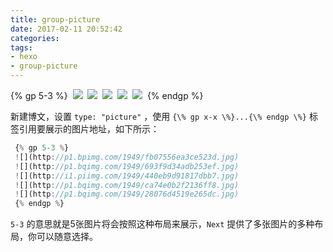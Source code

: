 ```yaml
---
title: group-picture
date: 2017-02-11 20:52:42
categories: 
tags:
- hexo 
- group-picture
---
```

{% gp 5-3 %}
 ![](http://notes.iissnan.com/uploads/group-pics/menu-restaurant-vintage-tab.jpg)
 ![](http://notes.iissnan.com/uploads/group-pics/esWWGbF.jpg)
 ![](http://i1.piimg.com/1949/440eb9d91817dbb7.jpg)
 ![](http://p1.bqimg.com/1949/ca74e0b2f2136ff8.jpg)
 ![](http://p1.bqimg.com/1949/28076d4519e265dc.jpg)
 {% endgp %}

<!--more-->
新建博文，设置 `type: "picture"` ，使用 `{\% gp x-x \%}...{\% endgp \%}` 标签引用要展示的图片地址，如下所示：

```javascript
 {% gp 5-3 %}
 ![](http://p1.bpimg.com/1949/fb07556ea3ce523d.jpg)
 ![](http://p1.bqimg.com/1949/693f9d34adb253ef.jpg)
 ![](http://i1.piimg.com/1949/440eb9d91817dbb7.jpg)
 ![](http://p1.bqimg.com/1949/ca74e0b2f2136ff8.jpg)
 ![](http://p1.bqimg.com/1949/28076d4519e265dc.jpg)
 {% endgp %}
```

`5-3` 的意思就是5张图片将会按照这种布局来展示，`Next` 提供了多张图片的多种布局，你可以随意选择。

